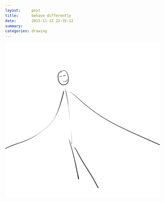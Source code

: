 ```yaml
---
layout:     post
title:      behave differently
date:       2015-11-12 22:35:12
summary:    
categories: drawing
---
```

![behave differently](/images/diary/behave-differently.png "Awkward is a sign of growth.")
